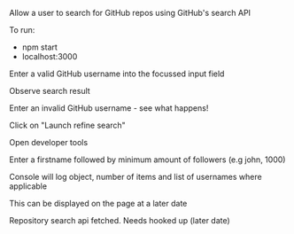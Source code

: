 Allow a user to search for GitHub repos using GitHub's search API

To run:
- npm start
- localhost:3000

Enter a valid GitHub username into the focussed input field

Observe search result

Enter an invalid GitHub username - see what happens!

Click on "Launch refine search"

Open developer tools

Enter a firstname followed by minimum amount of followers (e.g john, 1000)

Console will log object, number of items and list of usernames where applicable

This can be displayed on the page at a later date

Repository search api fetched. Needs hooked up (later date)
